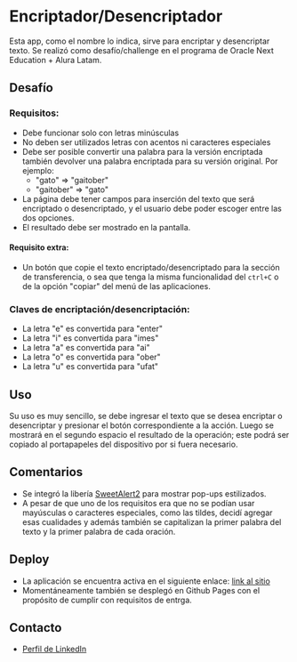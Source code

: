 # Encriptador/Desencriptador
Esta app, como el nombre lo indica, sirve para encriptar y desencriptar texto. Se realizó como desafío/challenge en el programa de Oracle Next Education + Alura Latam.

## Desafío

### Requisitos:
- Debe funcionar solo con letras minúsculas
- No deben ser utilizados letras con acentos ni caracteres especiales
- Debe ser posible convertir una palabra para la versión encriptada también devolver una palabra encriptada para su versión original. Por ejemplo:
  - "gato" => "gaitober"
  - "gaitober" => "gato"
- La página debe tener campos para 
inserción del texto que será encriptado o desencriptado, y el usuario debe poder escoger entre las dos opciones.
- El resultado debe ser mostrado en la pantalla.

#### Requisito extra:
- Un botón que copie el texto encriptado/desencriptado para la sección de transferencia, o sea que tenga la misma funcionalidad del `ctrl+C` o de la opción "copiar" del menú de las aplicaciones.

### Claves de encriptación/desencriptación:
- La letra "e" es convertida para "enter"
- La letra "i" es convertida para "imes"
- La letra "a" es convertida para "ai"
- La letra "o" es convertida para "ober"
- La letra "u" es convertida para "ufat"

## Uso
Su uso es muy sencillo, se debe ingresar el texto que se desea encriptar o desencriptar y presionar el botón correspondiente a la acción. Luego se mostrará en el segundo espacio el resultado de la operación; este podrá ser copiado al portapapeles del dispositivo por si fuera necesario.

## Comentarios
- Se integró la libería [SweetAlert2](https://sweetalert2.github.io/) para mostrar pop-ups estilizados.
- A pesar de que uno de los requisitos era que no se podían usar mayúsculas o caracteres especiales, como las tildes, decidí agregar esas cualidades y además también se capitalizan la primer palabra del texto y la primer palabra de cada oración.

## Deploy
- La aplicación se encuentra activa en el siguiente enlace: [link al sitio](https://encryptador-aluone.netlify.app/)
- Momentáneamente también se desplegó en Github Pages con el propósito de cumplir con requisitos de entrga.

## Contacto
- [Perfil de LinkedIn](https://www.linkedin.com/in/santiagofonzo/)

